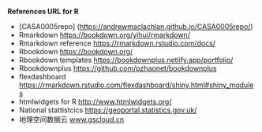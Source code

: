 **References URL for R**
+ [CASA0005repo]   (https://andrewmaclachlan.github.io/CASA0005repo/)
+ Rmarkdown      https://bookdown.org/yihui/rmarkdown/ <br>
+ Rmarkdown reference https://rmarkdown.rstudio.com/docs/ <br>
+ Rbookdown https://bookdown.org/
+ Rbookdown templates https://bookdownplus.netlify.app/portfolio/
+ Rbookdownplus https://github.com/pzhaonet/bookdownplus
+ flexdashboard https://rmarkdown.rstudio.com/flexdashboard/shiny.html#shiny_modules
+ htmlwidgets for R http://www.htmlwidgets.org/
+ National stattistcics https://geoportal.statistics.gov.uk/
+ 地理空间数据云 www.gscloud.cn


